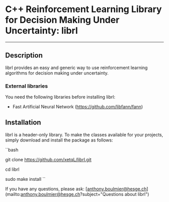 # C++ Reinforcement Learning Library for Decision Making Under Uncertainty: librl 

---
## Description
librl provides an easy and generic way to use reinforcement learning algorithms for decision making under uncertainty.

### External libraries
You need the following libraries before installing librl:
- Fast Artificial Neural Network (https://github.com/libfann/fann)

## Installation
librl is a header-only library. To make the classes available for your projects, simply download and install the package as follows:

``bash

git clone https://github.com/xetqL/librl.git

cd librl

sudo make install
``

If you have any questions, please ask: [anthony.boulmier@hesge.ch](mailto:anthony.boulmier@hesge.ch?subject="Questions about librl")


